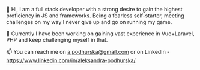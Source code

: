 👋 Hi, I am a full stack developer with a strong desire to gain the highest proficiency in JS and frameworks. Being a fearless self-starter, meeting challenges on my way I never give up and go on running my game.

🌱 Currently I have been working on gaining vast experience in Vue+Laravel, PHP and keep challenging myself in that.


📫 You can reach me on a.podhurska@gmail.com or on LinkedIn - https://www.linkedin.com/in/aleksandra-podhurska/

<!---
aleksandrapodhurska/aleksandrapodhurska is a ✨ special ✨ repository because its `README.md` (this file) appears on your GitHub profile.
You can click the Preview link to take a look at your changes.
--->

